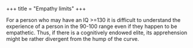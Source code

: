 +++
title = "Empathy limits"
+++

For a person who may have an IQ >=130 it is difficult to understand the experience of a person in the 90-100 range even if they happen to be empathetic. Thus, if there is a cognitively endowed elite, its apprehension might be rather divergent from the hump of the curve.

